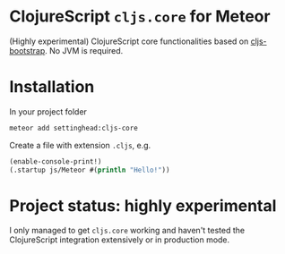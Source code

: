 ClojureScript `cljs.core` for Meteor
==


(Highly experimental) ClojureScript core functionalities based on [cljs-bootstrap](https://github.com/swannodette/cljs-bootstrap). No JVM is required.

# Installation

In your project folder

```bash
meteor add settinghead:cljs-core
```

Create a file with extension `.cljs`, e.g.

```Clojure
(enable-console-print!)
(.startup js/Meteor #(println "Hello!"))
```

# Project status: highly experimental

I only managed to get `cljs.core` working and haven't tested the ClojureScript integration extensively or in production mode.
